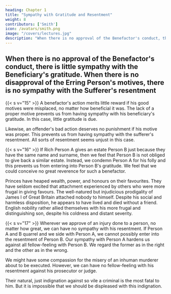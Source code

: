 ```yaml
---
heading: Chapter 1
title: "Sympathy with Gratitude and Resentment"
weight: 8
contributors: ['Smith']
icon: /avatars/smith.png
image: "/covers/lectures.jpg"
description: "When there is no approval of the Benefactor's conduct, there is little sympathy with the Beneficiary's gratitude. When there is no disapproval of the Erring Person's motives, there is no sympathy with the Sufferer's resentment"
---
```




## When there is no approval of the Benefactor's conduct, there is little sympathy with the Beneficiary's gratitude. When there is no disapproval of the Erring Person's motives, there is no sympathy with the Sufferer's resentment

{{< s v="15" >}} A benefactor's action merits little reward if his good motives were misplaced, no matter how beneficial it was. The lack of a proper motive prevents us from having sympathy with his beneficiary's gratitude. In this case, little gratitude is due. 

Likewise, an offender's bad action deserves no punishment if his motive was proper. This prevents us from having sympathy with the sufferer's resentment. All sorts of resentment seems unjust in this case.


{{< s v="16" >}} If Rich Person A gives an estate Person B just because they have the same name and surname, then we feel that Person B is not obliged to give back a similar estate. Instead, we condemn Person A for his folly and this prevents us from entering into Person B's gratitude. We feel that we could conceive no great reverence for such a benefactor.

<!-- We cannot sympathize with a benefactor's action if there is no propriety in his motives. This makes us less disposed to enter into the gratitude of his beneficiary. 
A very small return seems due to that foolish and profuse generosity which confers the greatest benefits from the most trivial motives. An example is giving an
 to a man merely because his name and surname happen to be the same with those of the giver.
Such services do not demand any proportional recompense. 

Our contempt for the benefactor's folly hinders us from thoroughly . His benefactor seems unworthy of it. 
 -->

<!-- Provided he treats his weak friend with kindness, we excuse him from many attentions which we demand to a worthier patron. -->

Princes have heaped wealth, power, and honours on their favourites. They have seldom excited that attachment experienced by others who were more frugal in giving favours. The well-natured but injudicious prodigality of James I of Great Britain attached nobody to himself. Despite his social and harmless disposition, he appears to have lived and died without a friend. English nobility rather allied themselves with his more frugal and distinguishing son, despite his coldness and distant severity.


{{< s v="17" >}} Wherever we approve of an injury done to a person, no matter how great, we can have no sympathy with his resentment. If Person A and B quarrel and we side with Person A, we cannot possibly enter into the resentment of Person B. Our sympathy with Person A hardens us against all fellow-feeling with Person B. We regard the former as in the right and the other as in the wrong.
<!-- Whatever the other person may have suffered, it cannot displease or provoke us while it is no more than= 
what we ourselves should have wished him to suffer
what our own sympathetic indignation would have prompted us to inflict on him -->

We might have some compassion for the misery of an inhuman murderer about to be executed. However, we can have no fellow-feeling with his resentment against his prosecutor or judge. 

Their natural, just indignation against so vile a criminal is the most fatal to him. But it is impossible that we should be displeased with this indignation.


